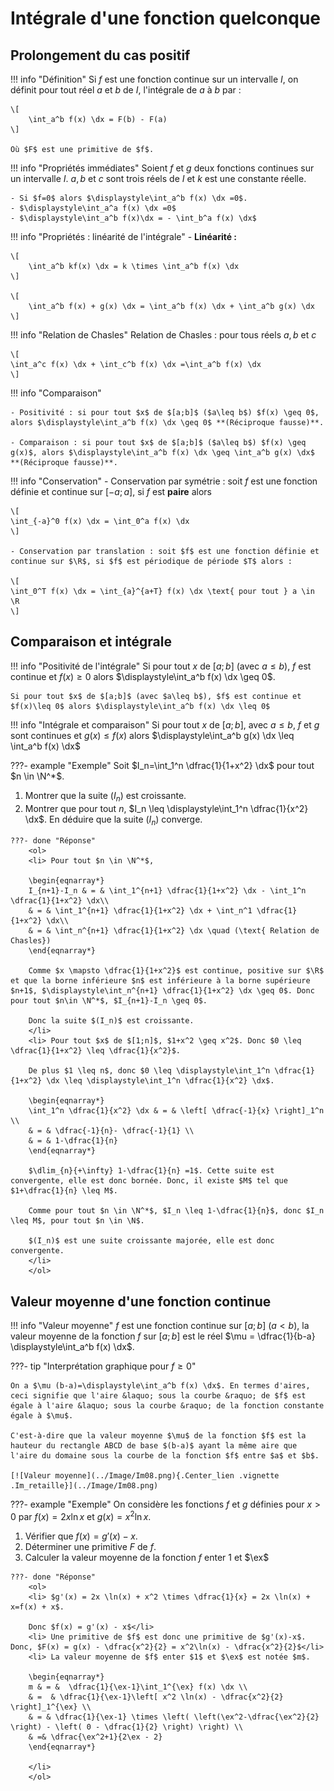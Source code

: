 # Intégrale d'une fonction quelconque

## Prolongement du cas positif

!!! info "Définition"
    Si $f$ est une fonction continue sur un intervalle $I$, on définit pour tout réel $a$ et $b$ de $I$, l'intégrale de $a$ à $b$ par :

    \[
        \int_a^b f(x) \dx = F(b) - F(a)
    \]

    Où $F$ est une primitive de $f$.
 


!!! info "Propriétés immédiates"
    Soient $f$ et $g$ deux fonctions continues sur un intervalle $I$. $a,b$ et $c$ sont trois réels de $I$ et $k$ est une constante réelle.

    - Si $f=0$ alors $\displaystyle\int_a^b f(x) \dx =0$. 
    - $\displaystyle\int_a^a f(x) \dx =0$
    - $\displaystyle\int_a^b f(x)\dx = - \int_b^a f(x) \dx$

!!! info "Propriétés : linéarité de l'intégrale"
    - **Linéarité :** 
    
    \[
        \int_a^b kf(x) \dx = k \times \int_a^b f(x) \dx
    \]

    \[ 
        \int_a^b f(x) + g(x) \dx = \int_a^b f(x) \dx + \int_a^b g(x) \dx 
    \]

!!! info "Relation de Chasles"
    Relation de Chasles : pour tous réels $a,b$ et $c$

    \[
    \int_a^c f(x) \dx + \int_c^b f(x) \dx =\int_a^b f(x) \dx
    \]


!!! info "Comparaison"

    - Positivité : si pour tout $x$ de $[a;b]$ ($a\leq b$) $f(x) \geq 0$, alors $\displaystyle\int_a^b f(x) \dx \geq 0$ **(Réciproque fausse)**. 
    
    - Comparaison : si pour tout $x$ de $[a;b]$ ($a\leq b$) $f(x) \geq g(x)$, alors $\displaystyle\int_a^b f(x) \dx \geq \int_a^b g(x) \dx$ **(Réciproque fausse)**.


!!! info "Conservation"
    - Conservation par symétrie : soit $f$ est une fonction définie et continue sur $[-a;a]$, si $f$ est **paire** alors 

    \[
    \int_{-a}^0 f(x) \dx = \int_0^a f(x) \dx
    \]

    - Conservation par translation : soit $f$ est une fonction définie et continue sur $\R$, si $f$ est périodique de période $T$ alors :
    
    \[
    \int_0^T f(x) \dx = \int_{a}^{a+T} f(x) \dx \text{ pour tout } a \in \R
    \]


## Comparaison et intégrale

!!! info "Positivité de l'intégrale"
    Si pour tout $x$ de $[a;b]$ (avec $a\leq b$), $f$ est continue et $f(x)\geq 0$ alors $\displaystyle\int_a^b f(x) \dx \geq 0$.
    
    Si pour tout $x$ de $[a;b]$ (avec $a\leq b$), $f$ est continue et $f(x)\leq 0$ alors $\displaystyle\int_a^b f(x) \dx \leq 0$


!!! info "Intégrale et comparaison"
    Si pour tout $x$ de $[a;b]$, avec $a \leq b$, $f$ et  $g$ sont continues et $g(x) \leq f(x)$ alors $\displaystyle\int_a^b g(x) \dx \leq \int_a^b f(x) \dx$
 

???- example "Exemple"
    Soit $I_n=\int_1^n \dfrac{1}{1+x^2} \dx$ pour tout $n \in \N^*$.
    <ol>
    <li> Montrer que la suite $(I_n$) est croissante.</li>
    <li> Montrer que pour tout $n$, $I_n \leq \displaystyle\int_1^n \dfrac{1}{x^2} \dx$.
        En déduire que la suite $(I_n)$ converge.
    </li>
    </ol>
 
    ???- done "Réponse"
        <ol>
        <li> Pour tout $n \in \N^*$, 
        
        \begin{eqnarray*}
        I_{n+1}-I_n & = & \int_1^{n+1} \dfrac{1}{1+x^2} \dx - \int_1^n \dfrac{1}{1+x^2} \dx\\
        & = & \int_1^{n+1} \dfrac{1}{1+x^2} \dx + \int_n^1 \dfrac{1}{1+x^2} \dx\\
        & = & \int_n^{n+1} \dfrac{1}{1+x^2} \dx \quad (\text{ Relation de Chasles})
        \end{eqnarray*}

        Comme $x \mapsto \dfrac{1}{1+x^2}$ est continue, positive sur $\R$ et que la borne inférieure $n$ est inférieure à la borne supérieure $n+1$, $\displaystyle\int_n^{n+1} \dfrac{1}{1+x^2} \dx \geq 0$. Donc pour tout $n\in \N^*$, $I_{n+1}-I_n \geq 0$.

        Donc la suite $(I_n)$ est croissante.
        </li>
        <li> Pour tout $x$ de $[1;n]$, $1+x^2 \geq x^2$. Donc $0 \leq \dfrac{1}{1+x^2} \leq \dfrac{1}{x^2}$.

        De plus $1 \leq n$, donc $0 \leq \displaystyle\int_1^n \dfrac{1}{1+x^2} \dx \leq \displaystyle\int_1^n \dfrac{1}{x^2} \dx$.

        \begin{eqnarray*}
        \int_1^n \dfrac{1}{x^2} \dx & = & \left[ \dfrac{-1}{x} \right]_1^n \\
        & = & \dfrac{-1}{n}- \dfrac{-1}{1} \\
        & = & 1-\dfrac{1}{n}
        \end{eqnarray*}

        $\dlim_{n}{+\infty} 1-\dfrac{1}{n} =1$. Cette suite est convergente, elle est donc bornée. Donc, il existe $M$ tel que $1+\dfrac{1}{n} \leq M$.

        Comme pour tout $n \in \N^*$, $I_n \leq 1-\dfrac{1}{n}$, donc $I_n \leq M$, pour tout $n \in \N$.

        $(I_n)$ est une suite croissante majorée, elle est donc convergente.
        </li>
        </ol>


## Valeur moyenne d'une fonction continue

!!! info "Valeur moyenne"
    $f$ est une fonction continue sur $[a;b]$ $(a<b)$, la valeur moyenne de la fonction $f$ sur $[a;b]$ est le réel $\mu = \dfrac{1}{b-a} \displaystyle\int_a^b f(x) \dx$.
 
???- tip "Interprétation graphique pour $f \geq 0$"

    On a $\mu (b-a)=\displaystyle\int_a^b f(x) \dx$. En termes d'aires, ceci signifie que l'aire &laquo; sous la courbe &raquo; de $f$ est égale à l'aire &laquo; sous la courbe &raquo; de la fonction constante égale à $\mu$.
    
    C'est-à-dire que la valeur moyenne $\mu$ de la fonction $f$ est la hauteur du rectangle ABCD de base $(b-a)$ ayant la même aire que l'aire du domaine sous la courbe de la fonction $f$ entre $a$ et $b$.

    [![Valeur moyenne](../Image/Im08.png){.Center_lien .vignette .Im_retaille}](../Image/Im08.png)

???- example "Exemple"
    On considère les fonctions $f$ et $g$ définies pour $x>0$ par $f(x)=2x \ln x$ et $g(x)= x^2 \ln x$.
    <ol>
    <li> Vérifier que $f(x)=g'(x)-x$.</li>
    <li> Déterminer une primitive $F$ de $f$.</li>
    <li> Calculer la valeur moyenne de la fonction $f$ enter $1$ et $\ex$</li>
    </ol>
 
    ???- done "Réponse"
        <ol>
        <li> $g'(x) = 2x \ln(x) + x^2 \times \dfrac{1}{x} = 2x \ln(x) + x=f(x) + x$.
        
        Donc $f(x) = g'(x) - x$</li>
        <li> Une primitive de $f$ est donc une primitive de $g'(x)-x$. Donc, $F(x) = g(x) - \dfrac{x^2}{2} = x^2\ln(x) - \dfrac{x^2}{2}$</li>
        <li> La valeur moyenne de $f$ enter $1$ et $\ex$ est notée $m$.

        \begin{eqnarray*}
        m & = &  \dfrac{1}{\ex-1}\int_1^{\ex} f(x) \dx \\
        & =  & \dfrac{1}{\ex-1}\left[ x^2 \ln(x) - \dfrac{x^2}{2} \right]_1^{\ex} \\
        & = & \dfrac{1}{\ex-1} \times \left( \left(\ex^2-\dfrac{\ex^2}{2} \right) - \left( 0 - \dfrac{1}{2} \right) \right) \\ 
        & =& \dfrac{\ex^2+1}{2\ex - 2}
        \end{eqnarray*}

        </li>
        </ol>
 
 
